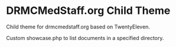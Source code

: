 DRMCMedStaff.org Child Theme
============================

Child theme for drmcmedstaff.org based on TwentyEleven.

Custom showcase.php to list documents in a specified directory.